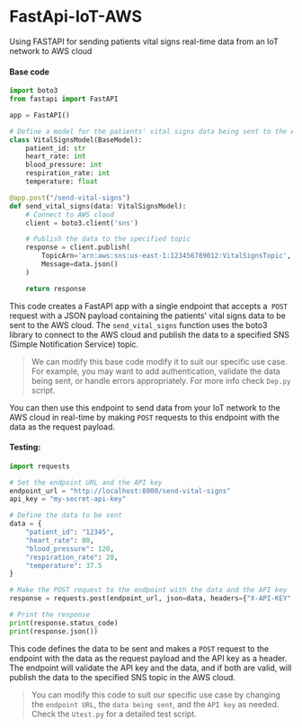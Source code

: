 # FastApi-IoT-AWS
Using FASTAPI for sending patients vital signs real-time data from an IoT network to AWS cloud


#### Base code
```python
import boto3
from fastapi import FastAPI

app = FastAPI()

# Define a model for the patients' vital signs data being sent to the AWS cloud
class VitalSignsModel(BaseModel):
    patient_id: str
    heart_rate: int
    blood_pressure: int
    respiration_rate: int
    temperature: float

@app.post("/send-vital-signs")
def send_vital_signs(data: VitalSignsModel):
    # Connect to AWS cloud
    client = boto3.client('sns')

    # Publish the data to the specified topic
    response = client.publish(
        TopicArn='arn:aws:sns:us-east-1:123456789012:VitalSignsTopic',
        Message=data.json()
    )

    return response

```

This code creates a FastAPI app with a single endpoint that accepts a` POST` request with a JSON payload containing the patients' vital signs data to be sent to the AWS cloud. The `send_vital_signs` function uses the boto3 library to connect to the AWS cloud and publish the data to a specified SNS (Simple Notification Service) topic.

>  We can modify this base code modify it to suit our specific use case. For example, you may want to add authentication, validate the data being sent, or handle errors appropriately. For more info check `Dep.py` script.

You can then use this endpoint to send data from your IoT network to the AWS cloud in real-time by making `POST` requests to this endpoint with the data as the request payload.

#### Testing: 

```python
import requests

# Set the endpoint URL and the API key
endpoint_url = "http://localhost:8000/send-vital-signs"
api_key = "my-secret-api-key"

# Define the data to be sent
data = {
    "patient_id": "12345",
    "heart_rate": 80,
    "blood_pressure": 120,
    "respiration_rate": 20,
    "temperature": 37.5
}

# Make the POST request to the endpoint with the data and the API key
response = requests.post(endpoint_url, json=data, headers={"X-API-KEY": api_key})

# Print the response
print(response.status_code)
print(response.json())

```

This code defines the data to be sent and makes a `POST` request to the endpoint with the data as the request payload and the API key as a header. The endpoint will validate the API key and the data, and if both are valid, will publish the data to the specified SNS topic in the AWS cloud.


> You can modify this code to suit our specific use case by changing the `endpoint URL`, the `data being sent`, and the `API key` as needed. Check the `Utest.py` for a detailed test script.
